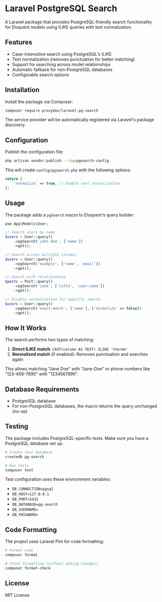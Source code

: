 # Laravel PostgreSQL Search

A Laravel package that provides PostgreSQL-friendly search functionality for Eloquent models using ILIKE queries with text normalization.

## Features

- Case-insensitive search using PostgreSQL's ILIKE
- Text normalization (removes punctuation for better matching)
- Support for searching across model relationships
- Automatic fallback for non-PostgreSQL databases
- Configurable search options

## Installation

Install the package via Composer:

```bash
composer require provydon/laravel-pg-search
```

The service provider will be automatically registered via Laravel's package discovery.

## Configuration

Publish the configuration file:

```bash
php artisan vendor:publish --tag=pgsearch-config
```

This will create `config/pgsearch.php` with the following options:

```php
return [
    'normalize' => true, // Enable text normalization
];
```

## Usage

The package adds a `pgSearch` macro to Eloquent's query builder:

```php
use App\Models\User;

// Search users by name
$users = User::query()
    ->pgSearch('john doe', ['name'])
    ->get();

// Search across multiple columns
$users = User::query()
    ->pgSearch('example', ['name', 'email'])
    ->get();

// Search with relationships
$posts = Post::query()
    ->pgSearch('jane', ['title', 'user.name'])
    ->get();

// Disable normalization for specific search
$users = User::query()
    ->pgSearch('exact-match', ['name'], ['normalize' => false])
    ->get();
```

## How It Works

The search performs two types of matching:

1. **Direct ILIKE match**: `CAST(column AS TEXT) ILIKE '%term%'`
2. **Normalized match** (if enabled): Removes punctuation and searches again

This allows matching "Jane Doe" with "Jane-Doe" or phone numbers like "123-456-7890" with "1234567890".

## Database Requirements

- PostgreSQL database
- For non-PostgreSQL databases, the macro returns the query unchanged (no-op)

## Testing

The package includes PostgreSQL-specific tests. Make sure you have a PostgreSQL database set up:

```bash
# Create test database
createdb pg-search

# Run tests
composer test
```

Test configuration uses these environment variables:
- `DB_CONNECTION=pgsql`
- `DB_HOST=127.0.0.1`
- `DB_PORT=5432`
- `DB_DATABASE=pg-search`
- `DB_USERNAME=`
- `DB_PASSWORD=`

## Code Formatting

The project uses Laravel Pint for code formatting:

```bash
# Format code
composer format

# Check formatting (without making changes)
composer format-check
```

## License

MIT License
